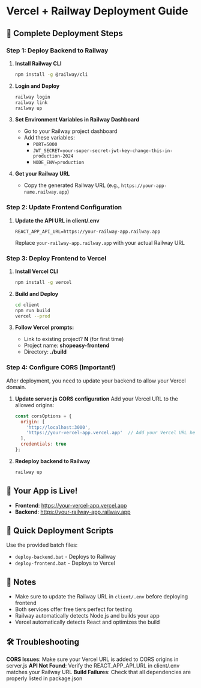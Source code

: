 # Vercel + Railway Deployment Guide

## 🚀 Complete Deployment Steps

### Step 1: Deploy Backend to Railway

1. **Install Railway CLI**
   ```bash
   npm install -g @railway/cli
   ```

2. **Login and Deploy**
   ```bash
   railway login
   railway link
   railway up
   ```

3. **Set Environment Variables in Railway Dashboard**
   - Go to your Railway project dashboard
   - Add these variables:
     - `PORT=5000`
     - `JWT_SECRET=your-super-secret-jwt-key-change-this-in-production-2024`
     - `NODE_ENV=production`

4. **Get your Railway URL**
   - Copy the generated Railway URL (e.g., `https://your-app-name.railway.app`)

### Step 2: Update Frontend Configuration

1. **Update the API URL in client/.env**
   ```
   REACT_APP_API_URL=https://your-railway-app.railway.app
   ```
   Replace `your-railway-app.railway.app` with your actual Railway URL

### Step 3: Deploy Frontend to Vercel

1. **Install Vercel CLI**
   ```bash
   npm install -g vercel
   ```

2. **Build and Deploy**
   ```bash
   cd client
   npm run build
   vercel --prod
   ```

3. **Follow Vercel prompts:**
   - Link to existing project? **N** (for first time)
   - Project name: **shopeasy-frontend**
   - Directory: **./build**

### Step 4: Configure CORS (Important!)

After deployment, you need to update your backend to allow your Vercel domain.

1. **Update server.js CORS configuration**
   Add your Vercel URL to the allowed origins:
   ```javascript
   const corsOptions = {
     origin: [
       'http://localhost:3000',
       'https://your-vercel-app.vercel.app'  // Add your Vercel URL here
     ],
     credentials: true
   };
   ```

2. **Redeploy backend to Railway**
   ```bash
   railway up
   ```

## 🎉 Your App is Live!

- **Frontend**: https://your-vercel-app.vercel.app
- **Backend**: https://your-railway-app.railway.app

## 🔧 Quick Deployment Scripts

Use the provided batch files:
- `deploy-backend.bat` - Deploys to Railway
- `deploy-frontend.bat` - Deploys to Vercel

## 📝 Notes

- Make sure to update the Railway URL in `client/.env` before deploying frontend
- Both services offer free tiers perfect for testing
- Railway automatically detects Node.js and builds your app
- Vercel automatically detects React and optimizes the build

## 🛠️ Troubleshooting

**CORS Issues**: Make sure your Vercel URL is added to CORS origins in server.js
**API Not Found**: Verify the REACT_APP_API_URL in client/.env matches your Railway URL
**Build Failures**: Check that all dependencies are properly listed in package.json